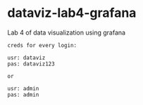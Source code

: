 # dataviz-lab4-grafana

Lab 4 of data visualization using grafana

```
creds for every login:

usr: dataviz
pas: dataviz123

or

usr: admin
pas: admin
```
